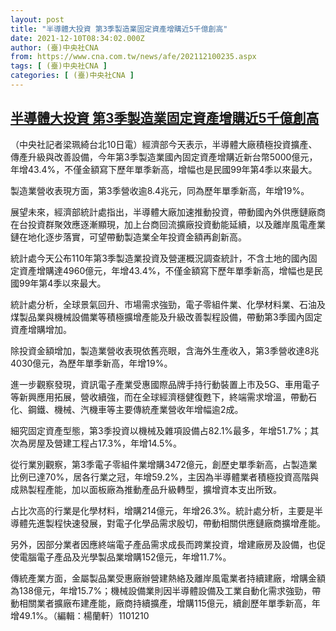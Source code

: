 ```yaml
---
layout: post
title: "半導體大投資 第3季製造業固定資產增購近5千億創高"
date: 2021-12-10T08:34:02.000Z
author: (臺)中央社CNA
from: https://www.cna.com.tw/news/afe/202112100235.aspx
tags: [ (臺)中央社CNA ]
categories: [ (臺)中央社CNA ]
---
```

<!--1639125242000-->
[半導體大投資 第3季製造業固定資產增購近5千億創高](https://www.cna.com.tw/news/afe/202112100235.aspx)
------

<div>
<div></div><div><p>（中央社記者梁珮綺台北10日電）經濟部今天表示，半導體大廠積極投資擴產、傳產升級與改善設備，今年第3季製造業國內固定資產增購近新台幣5000億元，年增43.4%，不僅金額寫下歷年單季新高，增幅也是民國99年第4季以來最大。</p><p>製造業營收表現方面，第3季營收逾8.4兆元，同為歷年單季新高，年增19%。</p><p>展望未來，經濟部統計處指出，半導體大廠加速推動投資，帶動國內外供應鏈廠商在台投資群聚效應逐漸顯現，加上台商回流擴廠投資動能延續，以及離岸風電產業鏈在地化逐步落實，可望帶動製造業全年投資金額再創新高。</p><p>統計處今天公布110年第3季製造業投資及營運概況調查統計，不含土地的國內固定資產增購達4960億元，年增43.4%，不僅金額寫下歷年單季新高，增幅也是民國99年第4季以來最大。</p><p>統計處分析，全球景氣回升、市場需求強勁，電子零組件業、化學材料業、石油及煤製品業與機械設備業等積極擴增產能及升級改善製程設備，帶動第3季國內固定資產增購增加。</p><p>除投資金額增加，製造業營收表現依舊亮眼，含海外生產收入，第3季營收達8兆4030億元，為歷年單季新高，年增19%。</p><p>進一步觀察發現，資訊電子產業受惠國際品牌手持行動裝置上市及5G、車用電子等新興應用拓展，營收續強，而在全球經濟穩健復甦下，終端需求增溫，帶動石化、鋼鐵、機械、汽機車等主要傳統產業營收年增幅逾2成。</p><p>細究固定資產型態，第3季投資以機械及雜項設備占82.1%最多，年增51.7%；其次為房屋及營建工程占17.3%，年增14.5%。</p><p>從行業別觀察，第3季電子零組件業增購3472億元，創歷史單季新高，占製造業比例已達70%，居各行業之冠，年增59.2%，主因為半導體業者積極投資高階與成熟製程產能，加以面板廠為推動產品升級轉型，擴增資本支出所致。</p><p>占比次高的行業是化學材料，增購214億元，年增26.3%。統計處分析，主要是半導體先進製程快速發展，對電子化學品需求殷切，帶動相關供應鏈廠商擴增產能。</p><p>另外，因部分業者因應終端電子產品需求成長而跨業投資，增建廠房及設備，也促使電腦電子產品及光學製品業增購152億元，年增11.7%。</p><p>傳統產業方面，金屬製品業受惠廠辦營建熱絡及離岸風電業者持續建廠，增購金額為138億元，年增15.7%；機械設備業則因半導體設備及工業自動化需求強勁，帶動相關業者擴廠布建產能，廠商持續擴產，增購115億元，續創歷年單季新高，年增49.1%。（編輯：楊蘭軒）1101210</p></div>
</div>
